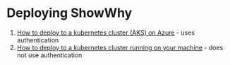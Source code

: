 # Deploying ShowWhy

1. [How to deploy to a kubernetes cluster (AKS) on Azure](./AKS_DEPLOY.md) - uses authentication
2. [How to deploy to a kubernetes cluster running on your machine](./LOCAL_DEPLOY.md) - does not use authentication
